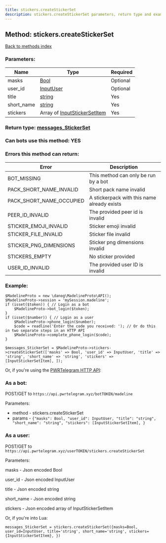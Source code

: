 ```yaml
---
title: stickers.createStickerSet
description: stickers.createStickerSet parameters, return type and example
---
```

## Method: stickers.createStickerSet  
[Back to methods index](index.md)


### Parameters:

| Name     |    Type       | Required |
|----------|---------------|----------|
|masks|[Bool](../types/Bool.md) | Optional|
|user\_id|[InputUser](../types/InputUser.md) | Optional|
|title|[string](../types/string.md) | Yes|
|short\_name|[string](../types/string.md) | Yes|
|stickers|Array of [InputStickerSetItem](../types/InputStickerSetItem.md) | Yes|


### Return type: [messages\_StickerSet](../types/messages_StickerSet.md)

### Can bots use this method: **YES**


### Errors this method can return:

| Error    | Description   |
|----------|---------------|
|BOT_MISSING|This method can only be run by a bot|
|PACK_SHORT_NAME_INVALID|Short pack name invalid|
|PACK_SHORT_NAME_OCCUPIED|A stickerpack with this name already exists|
|PEER_ID_INVALID|The provided peer id is invalid|
|STICKER_EMOJI_INVALID|Sticker emoji invalid|
|STICKER_FILE_INVALID|Sticker file invalid|
|STICKER_PNG_DIMENSIONS|Sticker png dimensions invalid|
|STICKERS_EMPTY|No sticker provided|
|USER_ID_INVALID|The provided user ID is invalid|


### Example:


```
$MadelineProto = new \danog\MadelineProto\API();
$MadelineProto->session = 'mySession.madeline';
if (isset($token)) { // Login as a bot
    $MadelineProto->bot_login($token);
}
if (isset($number)) { // Login as a user
    $MadelineProto->phone_login($number);
    $code = readline('Enter the code you received: '); // Or do this in two separate steps in an HTTP API
    $MadelineProto->complete_phone_login($code);
}

$messages_StickerSet = $MadelineProto->stickers->createStickerSet(['masks' => Bool, 'user_id' => InputUser, 'title' => 'string', 'short_name' => 'string', 'stickers' => [InputStickerSetItem], ]);
```

Or, if you're using the [PWRTelegram HTTP API](https://pwrtelegram.xyz):

### As a bot:

POST/GET to `https://api.pwrtelegram.xyz/botTOKEN/madeline`

Parameters:

* method - stickers.createStickerSet
* params - `{"masks": Bool, "user_id": InputUser, "title": "string", "short_name": "string", "stickers": [InputStickerSetItem], }`



### As a user:

POST/GET to `https://api.pwrtelegram.xyz/userTOKEN/stickers.createStickerSet`

Parameters:

masks - Json encoded Bool

user_id - Json encoded InputUser

title - Json encoded string

short_name - Json encoded string

stickers - Json encoded  array of InputStickerSetItem




Or, if you're into Lua:

```
messages_StickerSet = stickers.createStickerSet({masks=Bool, user_id=InputUser, title='string', short_name='string', stickers={InputStickerSetItem}, })
```

